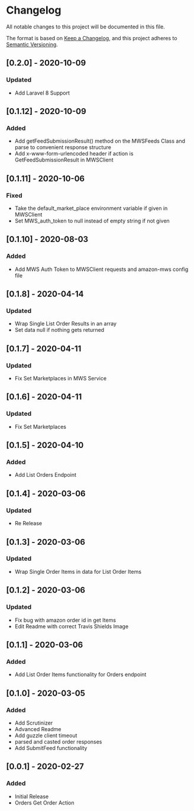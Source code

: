 # Changelog
All notable changes to this project will be documented in this file.

The format is based on [Keep a Changelog](https://keepachangelog.com/en/1.0.0/),
and this project adheres to [Semantic Versioning](https://semver.org/spec/v2.0.0.html).

## [0.2.0] - 2020-10-09
### Updated
- Add Laravel 8 Support

## [0.1.12] - 2020-10-09
### Added
- Add getFeedSubmissionResult() method on the MWSFeeds Class and parse to convenient response structure
- Add x-www-form-urlencoded header if action is GetFeedSubmissionResult in MWSClient

## [0.1.11] - 2020-10-06
### Fixed
- Take the default_market_place environment variable if given in MWSClient
- Set MWS_auth_token to null instead of empty string if not given

## [0.1.10] - 2020-08-03
### Added
- Add MWS Auth Token to MWSClient requests and amazon-mws config file

## [0.1.8] - 2020-04-14
### Updated
- Wrap Single List Order Results in an array
- Set data null if nothing gets returned

## [0.1.7] - 2020-04-11
### Updated
- Fix Set Marketplaces in MWS Service

## [0.1.6] - 2020-04-11
### Updated
- Fix Set Marketplaces

## [0.1.5] - 2020-04-10
### Added
- Add List Orders Endpoint

## [0.1.4] - 2020-03-06
### Updated
- Re Release

## [0.1.3] - 2020-03-06
### Updated
- Wrap Single Order Items in data for List Order Items

## [0.1.2] - 2020-03-06
### Updated
- Fix bug with amazon order id in get Items
- Edit Readme with correct Travis Shields Image

## [0.1.1] - 2020-03-06
### Added
- Add List Order Items functionality for Orders endpoint

## [0.1.0] - 2020-03-05
### Added
- Add Scrutinizer
- Advanced Readme
- Add guzzle client timeout
- parsed and casted order responses
- Add SubmitFeed functionality

## [0.0.1] - 2020-02-27
### Added
- Initial Release
- Orders Get Order Action
